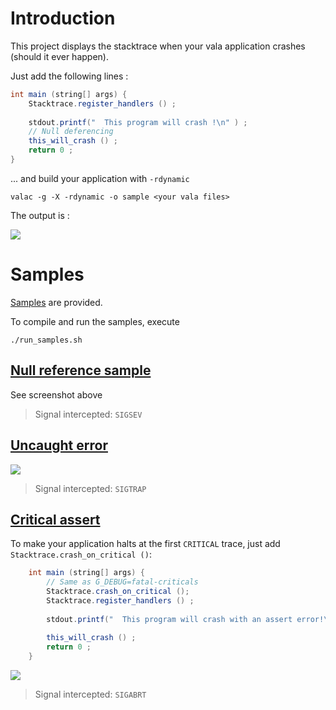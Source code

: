 Introduction
============

This project displays the stacktrace when your vala application crashes (should it ever happen).

Just add the following lines : 

```java
int main (string[] args) {
    Stacktrace.register_handlers () ;
	  
    stdout.printf("  This program will crash !\n" ) ;
    // Null deferencing
    this_will_crash () ;
    return 0 ;
}
```

... and build your application with `-rdynamic` 
```
valac -g -X -rdynamic -o sample <your vala files>
```

The output is :

![](https://raw.githubusercontent.com/PerfectCarl/vala-stacktrace/master/doc/stack_sigsegv.png)

Samples
==================
[Samples](/samples) are provided. 

To compile and run the samples, execute 

```
./run_samples.sh
```

[Null reference sample](/samples/error_sigsegv.vala)
--------------------------------------------
See screenshot above
> Signal intercepted: `SIGSEV`

[Uncaught error](/samples/error_sigabrt.vala)
--------------------------------------
![](https://raw.githubusercontent.com/PerfectCarl/vala-stacktrace/master/doc/stack_sigtrap.png)

> Signal intercepted: `SIGTRAP`

[Critical assert](/samples/error_sigtrap.vala)
---------------------------------------
To make your application halts at the first `CRITICAL` trace, just add `Stacktrace.crash_on_critical ()`: 
```java
	int main (string[] args) {
		// Same as G_DEBUG=fatal-criticals
		Stacktrace.crash_on_critical ();
		Stacktrace.register_handlers () ;
		
		stdout.printf("  This program will crash with an assert error!\n" ) ;
		
		this_will_crash () ;
		return 0 ;
	}

```

![](https://raw.githubusercontent.com/PerfectCarl/vala-stacktrace/master/doc/stack_sigabrt.png)

> Signal intercepted: `SIGABRT`
